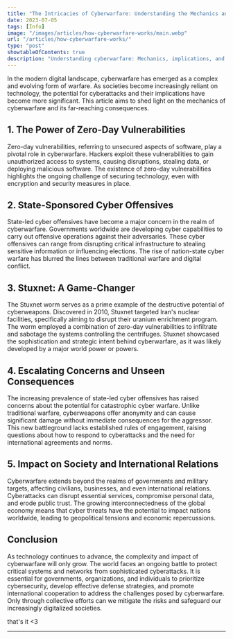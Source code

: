 ```yaml
---
title: "The Intricacies of Cyberwarfare: Understanding the Mechanics and Implications"
date: 2023-07-05
tags: [Info]
image: "/images/articles/how-cyberwarfare-works/main.webp"
url: "/articles/how-cyberwarfare-works/"
type: "post"
showtableOfContents: true
description: "Understanding cyberwarfare: Mechanics, implications, and global impact"
---
```


In the modern digital landscape, cyberwarfare has emerged as a complex and evolving form of warfare. As societies become increasingly reliant on technology, the potential for cyberattacks and their implications have become more significant. This article aims to shed light on the mechanics of cyberwarfare and its far-reaching consequences.

## 1. The Power of Zero-Day Vulnerabilities 
Zero-day vulnerabilities, referring to unsecured aspects of software, play a pivotal role in cyberwarfare. Hackers exploit these vulnerabilities to gain unauthorized access to systems, causing disruptions, stealing data, or deploying malicious software. The existence of zero-day vulnerabilities highlights the ongoing challenge of securing technology, even with encryption and security measures in place.

## 2. State-Sponsored Cyber Offensives 
State-led cyber offensives have become a major concern in the realm of cyberwarfare. Governments worldwide are developing cyber capabilities to carry out offensive operations against their adversaries. These cyber offensives can range from disrupting critical infrastructure to stealing sensitive information or influencing elections. The rise of nation-state cyber warfare has blurred the lines between traditional warfare and digital conflict.

## 3. Stuxnet: A Game-Changer 
The Stuxnet worm serves as a prime example of the destructive potential of cyberweapons. Discovered in 2010, Stuxnet targeted Iran's nuclear facilities, specifically aiming to disrupt their uranium enrichment program. The worm employed a combination of zero-day vulnerabilities to infiltrate and sabotage the systems controlling the centrifuges. Stuxnet showcased the sophistication and strategic intent behind cyberwarfare, as it was likely developed by a major world power or powers.

## 4. Escalating Concerns and Unseen Consequences 
The increasing prevalence of state-led cyber offensives has raised concerns about the potential for catastrophic cyber warfare. Unlike traditional warfare, cyberweapons offer anonymity and can cause significant damage without immediate consequences for the aggressor. This new battleground lacks established rules of engagement, raising questions about how to respond to cyberattacks and the need for international agreements and norms.

## 5. Impact on Society and International Relations 
Cyberwarfare extends beyond the realms of governments and military targets, affecting civilians, businesses, and even international relations. Cyberattacks can disrupt essential services, compromise personal data, and erode public trust. The growing interconnectedness of the global economy means that cyber threats have the potential to impact nations worldwide, leading to geopolitical tensions and economic repercussions.

## Conclusion 
As technology continues to advance, the complexity and impact of cyberwarfare will only grow. The world faces an ongoing battle to protect critical systems and networks from sophisticated cyberattacks. It is essential for governments, organizations, and individuals to prioritize cybersecurity, develop effective defense strategies, and promote international cooperation to address the challenges posed by cyberwarfare. Only through collective efforts can we mitigate the risks and safeguard our increasingly digitalized societies.

that's it <3

---
